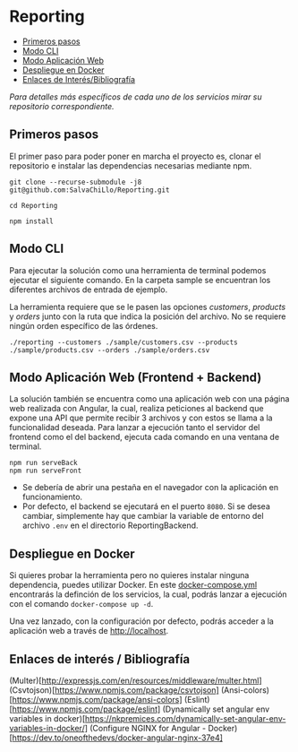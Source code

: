# Reporting

- [Primeros pasos](#primeros-pasos)
- [Modo CLI](#modo-cli)
- [Modo Aplicación Web](#modo-aplicación-web-frontend--backend)
- [Despliegue en Docker](#despliegue-en-docker)
- [Enlaces de Interés/Bibliografía](#enlaces-de-interés--bibliografía)

_Para detalles más específicos de cada uno de los servicios mirar su repositorio correspondiente._

## Primeros pasos

El primer paso para poder poner en marcha el proyecto es, clonar el repositorio e instalar las dependencias necesarias mediante npm.

```
git clone --recurse-submodule -j8 git@github.com:SalvaChiLlo/Reporting.git

cd Reporting

npm install
```

## Modo CLI

Para ejecutar la solución como una herramienta de terminal podemos ejecutar el siguiente comando.
En la carpeta sample se encuentran los diferentes archivos de entrada de ejemplo.

La herramienta requiere que se le pasen las opciones _customers_, _products_ y _orders_ junto con la ruta que indica la posición del archivo.
No se requiere ningún orden específico de las órdenes.

```
./reporting --customers ./sample/customers.csv --products ./sample/products.csv --orders ./sample/orders.csv
```

## Modo Aplicación Web (Frontend + Backend)

La solución también se encuentra como una aplicación web con una página web realizada con Angular, la cual, realiza peticiones al backend que expone una API que permite recibir 3 archivos y con estos se llama a la funcionalidad deseada.
Para lanzar a ejecución tanto el servidor del frontend como el del backend, ejecuta cada comando en una ventana de terminal.

```
npm run serveBack
npm run serveFront
```

- Se debería de abrir una pestaña en el navegador con la aplicación en funcionamiento.
- Por defecto, el backend se ejecutará en el puerto `8080`. Si se desea cambiar, simplemente hay que cambiar la variable de entorno del archivo `.env` en el directorio ReportingBackend.

## Despliegue en Docker

Si quieres probar la herramienta pero no quieres instalar ninguna dependencia, puedes utilizar Docker.
En este [docker-compose.yml](https://github.com/SalvaChiLlo/Reporting/blob/main/docker-compose.yml) encontrarás la definción de los servicios, la cual, podrás lanzar a ejecución con el comando `docker-compose up -d`.

Una vez lanzado, con la configuración por defecto, podrás acceder a la aplicación web a través de [http://localhost](http://localhost).

## Enlaces de interés / Bibliografía

(Multer)[http://expressjs.com/en/resources/middleware/multer.html]
(Csvtojson)[https://www.npmjs.com/package/csvtojson]
(Ansi-colors)[https://www.npmjs.com/package/ansi-colors]
(Eslint)[https://www.npmjs.com/package/eslint]
(Dynamically set angular env variables in docker)[https://nkpremices.com/dynamically-set-angular-env-variables-in-docker/]
(Configure NGINX for Angular - Docker)[https://dev.to/oneofthedevs/docker-angular-nginx-37e4]
